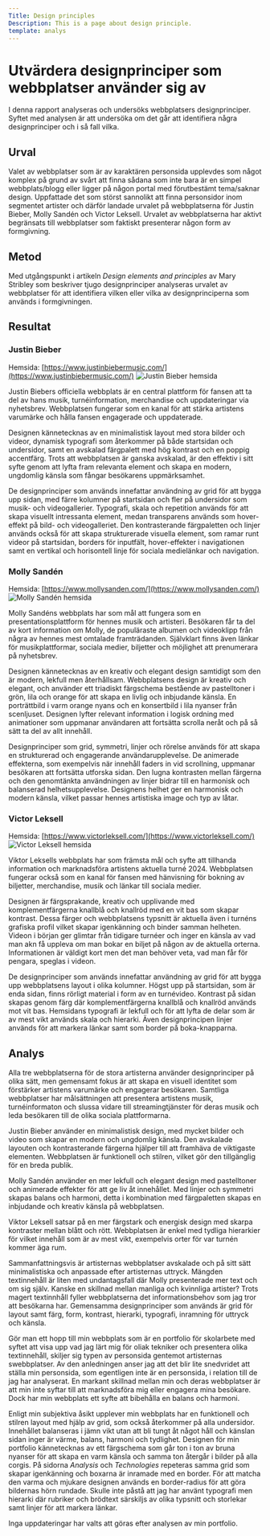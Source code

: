 ```yaml
---
Title: Design principles
Description: This is a page about design principle.
template: analys
---
```


# Utvärdera designprinciper som webbplatser använder sig av

I denna rapport analyseras och undersöks webbplatsers designprinciper. Syftet med analysen är att undersöka om det går att identifiera några designprinciper och i så fall vilka.

## Urval

Valet av webbplatser som är av karaktären personsida upplevdes som något komplex på grund av svårt att finna sådana som inte bara är en simpel webbplats/blogg eller ligger på någon portal med förutbestämt tema/saknar design. Uppfattade det som störst sannolikt att finna personsidor inom segmentet artister och därför landade urvalet på webbplatserna för Justin Bieber, Molly Sandén och Victor Leksell. Urvalet av webbplatserna har aktivt begränsats till webbplatser som faktiskt presenterar någon form av formgivning.

## Metod

Med utgångspunkt i artikeln _Design elements and principles_ av Mary Stribley som beskriver tjugo designprinciper analyseras urvalet av webbplatser för att identifiera vilken eller vilka av designprinciperna som används i formgivningen.

## Resultat

### Justin Bieber

Hemsida: [https://www.justinbiebermusic.com/](https://www.justinbiebermusic.com/)
![Justin Bieber hemsida](%assets_url%/img/justin-bieber.jpg)

Justin Biebers officiella webbplats är en central plattform för fansen att ta del av hans musik, turnéinformation, merchandise och uppdateringar via nyhetsbrev. Webbplatsen fungerar som en kanal för att stärka artistens varumärke och hålla fansen engagerade och uppdaterade.

Designen kännetecknas av en minimalistisk layout med stora bilder och videor, dynamisk typografi som återkommer på både startsidan och undersidor, samt en avskalad färgpalett med hög kontrast och en poppig accentfärg. Trots att webbplatsen är ganska avskalad, är den effektiv i sitt syfte genom att lyfta fram relevanta element och skapa en modern, ungdomlig känsla som fångar besökarens uppmärksamhet.

De designprinciper som används innefattar användning av grid för att bygga upp sidan, med färre kolumner på startsidan och fler på undersidor som musik- och videogallerier. Typografi, skala och repetition används för att skapa visuellt intressanta element, medan transparens används som hover-effekt på bild- och videogalleriet. Den kontrasterande färgpaletten och linjer används också för att skapa strukturerade visuella element, som ramar runt videor på startsidan, borders för inputfält, hover-effekter i navigationen samt en vertikal och horisontell linje för sociala medielänkar och navigation.

### Molly Sandén

Hemsida: [https://www.mollysanden.com/](https://www.mollysanden.com/)
![Molly Sandén hemsida](%assets_url%/img/molly-sanden.png)

Molly Sandéns webbplats har som mål att fungera som en presentationsplattform för hennes musik och artisteri. Besökaren får ta del av kort information om Molly, de populäraste albumen och videoklipp från några av hennes mest omtalade framträdanden. Självklart finns även länkar för musikplattformar, sociala medier, biljetter och möjlighet att prenumerara på nyhetsbrev.

Designen kännetecknas av en kreativ och elegant design samtidigt som den är modern, lekfull men återhållsam. Webbplatsens design är kreativ och elegant, och använder ett triadiskt färgschema bestående av pastelltoner i grön, lila och orange för att skapa en livlig och inbjudande känsla. En porträttbild i varm orange nyans och en konsertbild i lila nyanser från scenljuset. Designen lyfter relevant information i logisk ordning med animationer som uppmanar användaren att fortsätta scrolla neråt och på så sätt ta del av allt innehåll.

Designprinciper som grid, symmetri, linjer och rörelse används för att skapa en strukturerad och engagerande användarupplevelse. De animerade effekterna, som exempelvis när innehåll faders in vid scrollning, uppmanar besökaren att fortsätta utforska sidan. Den lugna kontrasten mellan färgerna och den genomtänkta användningen av linjer bidrar till en harmonisk och balanserad helhetsupplevelse. Designens helhet ger en harmonisk och modern känsla, vilket passar hennes artistiska image och typ av låtar.

### Victor Leksell

Hemsida: [https://www.victorleksell.com/](https://www.victorleksell.com/)
![Victor Leksell hemsida](%assets_url%/img/victor-leksell.png)

Viktor Leksells webbplats har som främsta mål och syfte att tillhanda information och marknadsföra artistens aktuella turné 2024. Webbplatsen fungerar också som en kanal för fansen med hänvisning för bokning av biljetter, merchandise, musik och länkar till sociala medier.

Designen är färgsprakande, kreativ och upplivande med komplementfärgerna knallblå och knallröd med en vit bas som skapar kontrast. Dessa färger och webbplatsens typsnitt är aktuella även i turnéns grafiska profil vilket skapar igenkänning och binder samman helheten. Videon i början ger glimtar från tidigare turnéer och inger en känsla av vad man akn få uppleva om man bokar en biljet på någon av de aktuella orterna. Informationen är väldigt kort men det man behöver veta, vad man får för pengara, speglas i videon.

De designprinciper som används innefattar användning av grid för att bygga upp webbplatsens layout i olika kolumner. Högst upp på startsidan, som är enda sidan, finns rörligt material i form av en turnévideo. Kontrast på sidan skapas genom färg där komplementfärgerna knallblå och knallröd används mot vit bas. Hemsidans typografi är lekfull och för att lyfta de delar som är av mest vikt används skala och hierarki. Även designprincipen linjer används för att markera länkar samt som border på boka-knapparna.

## Analys

Alla tre webbplatserna för de stora artisterna använder designprinciper på olika sätt, men gemensamt fokus är att skapa en visuell identitet som förstärker artistens varumärke och engagerar besökaren. Samtliga webbplatser har målsättningen att presentera artistens musik, turnéinformaton och slussa vidare till streamingtjänster för deras musik och leda besökaren till de olika sociala plattformarna.

Justin Bieber använder en minimalistisk design, med mycket bilder och video som skapar en modern och ungdomlig känsla. Den avskalade layouten och kontrasterande färgerna hjälper till att framhäva de viktigaste elementen. Webbplatsen är funktionell och stilren, vilket gör den tillgänglig för en breda publik.

Molly Sandén använder en mer lekfull och elegant design med pastelltoner och animerade effekter för att ge liv åt innehållet. Med linjer och symmetri skapas balans och harmoni, detta i kombination med färgpaletten skapas en inbjudande och kreativ känsla på webbplatsen.

Viktor Leksell satsar på en mer färgstark och energisk design med skarpa kontraster mellan blått och rött. Webbplatsen är enkel med tydliga hierarkier för vilket innehåll som är av mest vikt, exempelvis orter för var turnén kommer äga rum.

Sammanfattningsvis är artisternas webbplatser avskalade och på sitt sätt minimalistiska och anpassade efter artisternas uttryck. Mängden textinnehåll är liten med undantagsfall där Molly presenterade mer text och om sig själv. Kanske en skillnad mellan manliga och kvinnliga artister? Trots magert textinnhåll fyller webbplatserna det informationsbehov som jag tror att besökarna har. Gemensamma designprinciper som används är grid för layout samt färg, form, kontrast, hierarki, typografi, inramning för uttryck och känsla.

Gör man ett hopp till min webbplats som är en portfolio för skolarbete med syftet att visa upp vad jag lärt mig för oliak tekniker och presentera olika textinnehåll, skiljer sig typen av personsida gentemot artisternas swebbplatser. Av den anledningen anser jag att det blir lite snedvridet att ställa min personsida, som egentligen inte är en personsida, i relation till de jag har analyserat. En markant skillnad mellan min och deras webbplatser är att min inte syftar till att marknadsföra mig eller engagera mina besökare. Dock har min webbplats ett syfte att bibehålla en balans och harmoni.

Enligt min subjektiva åsikt upplever min webbplats har en funktionell och stilren layout med hjälp av grid, som också återkommer på alla undersidor. Innehållet balanseras i jämn vikt utan att bli tungt åt något håll och känslan sidan inger är värme, balans, harmoni och tydlighet. Designen för min portfolio kännetecknas av ett färgschema som går ton i ton av bruna nyanser för att skapa en varm känsla och samma ton återgår i bilder på alla corgis. På sidorna _Analysis_ och _Technologies_ repeteras samma grid som skapar igenkänning och boxarna är inramade med en border. För att matcha den varma och mjukare designen används en border-radius för att göra bildernas hörn rundade. Skulle inte påstå att jag har använt typografi men hierarki där rubriker och brödtext särskiljs av olika typsnitt och storlekar samt linjer för att markera länkar.

Inga uppdateringar har valts att göras efter analysen av min portfolio.
